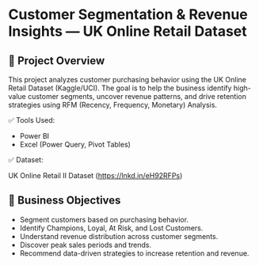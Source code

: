 # Customer Segmentation & Revenue Insights — UK Online Retail Dataset

## 🚀 Project Overview
This project analyzes customer purchasing behavior using the UK Online Retail Dataset (Kaggle/UCI). The goal is to help the business identify high-value customer segments, uncover revenue patterns, and drive retention strategies using RFM (Recency, Frequency, Monetary) Analysis.

✅ Tools Used:

- Power BI
- Excel (Power Query, Pivot Tables)

✅ Dataset:

UK Online Retail II Dataset (https://lnkd.in/eH92RFPs)

## 🎯 Business Objectives
- Segment customers based on purchasing behavior.
- Identify Champions, Loyal, At Risk, and Lost Customers.
- Understand revenue distribution across customer segments.
- Discover peak sales periods and trends.
- Recommend data-driven strategies to increase retention and revenue.